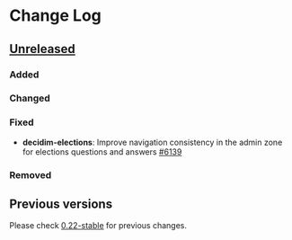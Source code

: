 # Change Log

## [Unreleased](https://github.com/decidim/decidim/tree/HEAD)

### Added

### Changed

### Fixed

- **decidim-elections**: Improve navigation consistency in the admin zone for elections questions and answers [\#6139](https://github.com/decidim/decidim/pull/6139)

### Removed

## Previous versions

Please check [0.22-stable](https://github.com/decidim/decidim/blob/0.22-stable/CHANGELOG.md) for previous changes.
